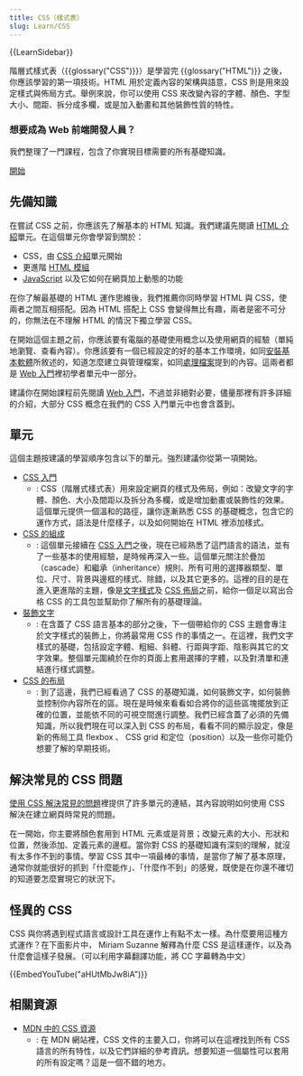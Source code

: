 ```yaml
---
title: CSS（樣式表）
slug: Learn/CSS
---
```


{{LearnSidebar}}

階層式樣式表（{{glossary("CSS")}}）是學習完 {{glossary("HTML")}} 之後，你應該學習的第一項技術。HTML 用於定義內容的架構與語意，CSS 則是用來設定樣式與佈局方式。舉例來說，你可以使用 CSS 來改變內容的字體、顏色、字型大小、間距、拆分成多欄，或是加入動畫和其他裝飾性質的特性。

### 想要成為 Web 前端開發人員？

我們整理了一門課程，包含了你實現目標需要的所有基礎知識。

[開始](https://developer.mozilla.org/zh-TW/curriculum/)

## 先備知識

在嘗試 CSS 之前，你應該先了解基本的 HTML 知識。我們建議先閱讀 [HTML 介紹](/zh-TW/docs/Learn/HTML/Introduction_to_HTML)單元。在這個單元你會學習到關於：

- CSS，由 [CSS 介紹](/zh-TW/docs/Learn/CSS/First_steps)單元開始
- 更進階 [HTML 模組](/zh-TW/docs/Learn/HTML#模組)
- [JavaScript](/zh-TW/docs/Learn/JavaScript) 以及它如何在網頁加上動態的功能

在你了解最基礎的 HTML 運作思維後，我們推薦你同時學習 HTML 與 CSS，使兩者之間互相搭配。因為 HTML 搭配上 CSS 會變得無比有趣，兩者是密不可分的，你無法在不理解 HTML 的情況下獨立學習 CSS。

在開始這個主題之前，你應該要有電腦的基礎使用概念以及使用網頁的經驗（單純地瀏覽、查看內容）。你應該要有一個已經設定的好的基本工作環境，如同[安裝基本軟體](/zh-TW/docs/Learn/Getting_started_with_the_web/Installing_basic_software)所敘述的，知道怎麼建立與管理檔案，如同[處理檔案](/zh-TW/docs/Learn/Getting_started_with_the_web/Dealing_with_files)提到的內容。這兩者都是 [Web 入門](/zh-TW/docs/Learn/Getting_started_with_the_web)裡初學者單元中一部分。

建議你在開始課程前先閱讀 [Web 入門](/zh-TW/docs/Learn/Getting_started_with_the_web)，不過並非絕對必要，儘量那裡有許多詳細的介紹，大部分 CSS 概念在我們的 CSS 入門單元中也會含蓋到。

## 單元

這個主題按建議的學習順序包含以下的單元。強烈建議你從第一項開始。

- [CSS 入門](/zh-TW/docs/Learn/CSS/First_steps)
  - : CSS（階層式樣式表）用來設定網頁的樣式及佈局，例如：改變文字的字體、顏色、大小及間距以及拆分為多欄，或是增加動畫或裝飾性的效果。這個單元提供一個溫和的路徑，讓你逐漸熟悉 CSS 的基礎概念，包含它的運作方式，語法是什麼樣子，以及如何開始在 HTML 裡添加樣式。
- [CSS 的組成](/zh-TW/docs/Learn/CSS/Building_blocks)
  - : 這個單元接續在 [CSS 入門](/zh-TW/docs/Learn/CSS/First_steps)之後，現在已經熟悉了這門語言的語法，並有了一些基本的使用經驗，是時候再深入一些。這個單元關注於疊加（cascade）和繼承（inheritance）規則、所有可用的選擇器類型、單位、尺寸、背景與邊框的樣式、除錯，以及其它更多的。這裡的目的是在進入更進階的主題，像是[文字樣式](/zh-TW/docs/Learn/CSS/Styling_text)及 [CSS 佈局](/zh-TW/docs/Learn/CSS/CSS_layout)之前，給你一個足以寫出合格 CSS 的工具包並幫助你了解所有的基礎理論。
- [裝飾文字](/zh-TW/docs/Learn/CSS/Styling_text)
  - : 在含蓋了 CSS 語言基本的部分之後，下一個帶給你的 CSS 主題會專注於文字樣式的裝飾上，你將最常用 CSS 作的事情之一。在這裡，我們文字樣式的基礎，包括設定字體、粗細、斜體、行距與字距、陰影與其它的文字效果。整個單元圍繞於在你的頁面上套用選擇的字體，以及對清單和連結進行樣式調整。
- [CSS 的布局](/zh-TW/docs/Learn/CSS/CSS_layout)
  - : 到了這邊，我們已經看過了 CSS 的基礎知識，如何裝飾文字，如何裝飾並控制你內容所在的區。現在是時候來看看如合將你的這些區塊擺放到正確的位置，並能依不同的可視空間進行調整。我們已經含蓋了必須的先備知識，所以我們現在可以深入到 CSS 的布局，看看不同的顯示設定，像是新的佈局工具 flexbox 、 CSS grid 和定位（position）以及一些你可能仍想要了解的早期技術。

## 解決常見的 CSS 問題

[使用 CSS 解決常見的問題](/zh-TW/docs/Learn/CSS/Howto)裡提供了許多單元的連結，其內容說明如何使用 CSS 解決在建立網頁時常見的問題。

在一開始，你主要將顏色套用到 HTML 元素或是背景；改變元素的大小、形狀和位置，然後添加、定義元素的邊框。當你對 CSS 的基礎知識有深刻的理解，就沒有太多作不到的事情。學習 CSS 其中一項最棒的事情，是當你了解了基本原理，通常你就能很好的抓到「什麼能作」、「什麼作不到」的感覺，既使是在你還不確切的知道要怎麼實現它的狀況下。

## 怪異的 CSS

CSS 與你將遇到程式語言或設計工具在運作上有點不太一樣。為什麼要用這種方式運作？在下面影片中， Miriam Suzanne 解釋為什麼 CSS 是這樣運作，以及為什麼會這樣子發展。（可以利用字幕翻譯功能，將 CC 字幕轉為中文）

{{EmbedYouTube("aHUtMbJw8iA")}}

## 相關資源

- [MDN 中的 CSS 資源](/zh-TW/docs/Web/CSS)
  - : 在 MDN 網站裡，CSS 文件的主要入口，你將可以在這裡找到所有 CSS 語言的所有特性，以及它們詳細的參考資訊。想要知道一個屬性可以套用的所有設定嗎？這是一個不錯的地方。
